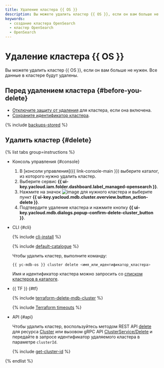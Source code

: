 ```yaml
---
title: Удаление кластера {{ OS }}
description: Вы можете удалить кластер {{ OS }}, если он вам больше не нужен. Все данные в кластере будут удалены. В консоли управления выберите каталог, из которого нужно удалить кластер.
keywords:
  - создание кластера OpenSearch
  - кластер OpenSearch
  - OpenSearch
---
```


# Удаление кластера {{ OS }}

Вы можете удалить кластер {{ OS }}, если он вам больше не нужен. Все данные в кластере будут удалены.

## Перед удалением кластера {#before-you-delete}

* [Отключите защиту от удаления](update.md) для кластера, если она включена.
* [Сохраните идентификатор кластера](cluster-list.md#list-clusters).

{% include [backups-stored](../../_includes/mdb/backups-stored.md) %}

## Удалить кластер {#delete}

{% list tabs group=instructions %}

- Консоль управления {#console}

  1. В [консоли управления]({{ link-console-main }}) выберите каталог, из которого нужно удалить кластер.
  1. Выберите сервис **{{ ui-key.yacloud.iam.folder.dashboard.label_managed-opensearch }}**.
  1. Нажмите на значок ![image](../../_assets/console-icons/ellipsis.svg) для нужного кластера и выберите пункт **{{ ui-key.yacloud.mdb.cluster.overview.button_action-delete }}**.
  1. Подтвердите удаление кластера и нажмите кнопку **{{ ui-key.yacloud.mdb.dialogs.popup-confirm-delete-cluster_button }}**.

- CLI {#cli}

  {% include [cli-install](../../_includes/cli-install.md) %}

  {% include [default-catalogue](../../_includes/default-catalogue.md) %}

  Чтобы удалить кластер, выполните команду:

  ```bash
  {{ yc-mdb-os }} cluster delete <имя_или_идентификатор_кластера>
  ```

  Имя и идентификатор кластера можно запросить со [списком кластеров в каталоге](cluster-list.md#list-clusters).

- {{ TF }} {#tf}

  {% include [terraform-delete-mdb-cluster](../../_includes/mdb/terraform-delete-mdb-cluster.md) %}

  {% include [Terraform timeouts](../../_includes/mdb/mos/terraform/timeouts.md) %}

- API {#api}

  Чтобы удалить кластер, воспользуйтесь методом REST API [delete](../api-ref/Cluster/delete.md) для ресурса [Cluster](../api-ref/Cluster/index.md) или вызовом gRPC API [ClusterService/Delete](../api-ref/grpc/cluster_service.md#Delete) и передайте в запросе идентификатор удаляемого кластера в параметре `clusterId`.

  {% include [get-cluster-id](../../_includes/managed-opensearch/get-cluster-id.md) %}

{% endlist %}
